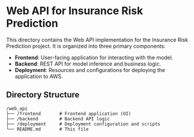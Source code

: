 # Web API for Insurance Risk Prediction

This directory contains the Web API implementation for the Insurance Risk Prediction project. It is organized into three primary components:

- **Frontend**: User-facing application for interacting with the model.
- **Backend**: REST API for model inference and business logic.
- **Deployment**: Resources and configurations for deploying the application to AWS.

## Directory Structure

```plaintext
/web_api
├── /frontend       # Frontend application (UI)
├── /backend        # Backend API logic
├── /deployment     # Deployment configuration and scripts
└── README.md       # This file
